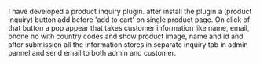 
I have developed a product inquiry plugin. after install the plugin a (product inquiry) button add before 'add to cart' on single product page. On click of that button a pop appear that takes customer information like name, email, phone no with country codes and show product image, name and id and after submission all the information stores in separate inquiry tab in admin pannel and send email to both admin and customer.
